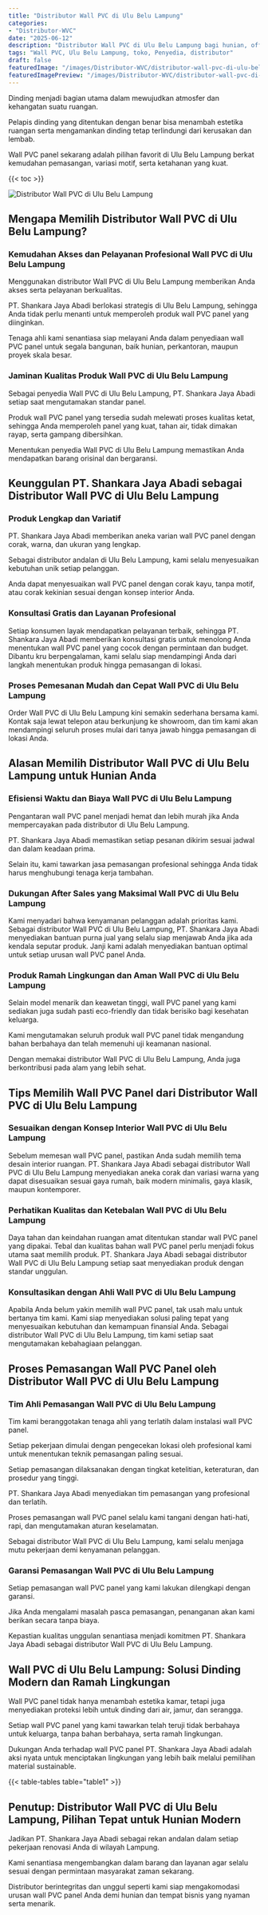 ```yaml
---
title: "Distributor Wall PVC di Ulu Belu Lampung"
categories:
- "Distributor-WVC"
date: "2025-06-12"
description: "Distributor Wall PVC di Ulu Belu Lampung bagi hunian, office, dan ritel. Produk terbaik, variasi motif, warna elegan, dengan layanan pemasangan dikerjakan oleh tim berpengalaman dan jaminan resmi!|Servis penjualan Wall PVC di Ulu Belu Lampung bagi kebutuhan hunian, perkantoran, maupun toko, dengan panel berkualitas dan instalasi oleh teknisi berpengalaman dan garansi resmi.|Solusi Wall PVC di Ulu Belu Lampung yang terbukti bagi tempat tinggal, perkantoran, serta ritel, dengan material terbaik dan instalasi oleh tim berpengalaman dan kepastian resmi.|Penyediaan Wall PVC di Ulu Belu Lampung bagi hunian, perkantoran, serta gerai, beserta material unggulan dan penempatan ditangani oleh tim profesional, disertai beserta jaminan resmi.}"
tags: "Wall PVC, Ulu Belu Lampung, toko, Penyedia, distributor"
draft: false
featuredImage: "/images/Distributor-WVC/distributor-wall-pvc-di-ulu-belu-lampung.png"
featuredImagePreview: "/images/Distributor-WVC/distributor-wall-pvc-di-ulu-belu-lampung.png"
---
```


Dinding menjadi bagian utama dalam mewujudkan atmosfer dan kehangatan suatu ruangan.

Pelapis dinding yang ditentukan dengan benar bisa menambah estetika ruangan serta mengamankan dinding tetap terlindungi dari kerusakan dan lembab.

Wall PVC panel sekarang adalah pilihan favorit di Ulu Belu Lampung berkat kemudahan pemasangan, variasi motif, serta ketahanan yang kuat.

{{< toc >}}

![Distributor Wall PVC di Ulu Belu Lampung](/images/Distributor-WVC/Distributor-Wall-PVC-di-Ulu-Belu-Lampung.png)

## Mengapa Memilih Distributor Wall PVC di Ulu Belu Lampung?

### Kemudahan Akses dan Pelayanan Profesional Wall PVC di Ulu Belu Lampung

Menggunakan distributor Wall PVC di Ulu Belu Lampung memberikan Anda akses serta pelayanan berkualitas.

PT. Shankara Jaya Abadi berlokasi strategis di Ulu Belu Lampung, sehingga Anda tidak perlu menanti untuk memperoleh produk wall PVC panel yang diinginkan.

Tenaga ahli kami senantiasa siap melayani Anda dalam penyediaan wall PVC panel untuk segala bangunan, baik hunian, perkantoran, maupun proyek skala besar.

### Jaminan Kualitas Produk Wall PVC di Ulu Belu Lampung

Sebagai penyedia Wall PVC di Ulu Belu Lampung, PT. Shankara Jaya Abadi setiap saat mengutamakan standar panel.

Produk wall PVC panel yang tersedia sudah melewati proses kualitas ketat, sehingga Anda memperoleh panel yang kuat, tahan air, tidak dimakan rayap, serta gampang dibersihkan.

Menentukan penyedia Wall PVC di Ulu Belu Lampung memastikan Anda mendapatkan barang orisinal dan bergaransi.

## Keunggulan PT. Shankara Jaya Abadi sebagai Distributor Wall PVC di Ulu Belu Lampung

### Produk Lengkap dan Variatif

PT. Shankara Jaya Abadi memberikan aneka varian wall PVC panel dengan corak, warna, dan ukuran yang lengkap.

Sebagai distributor andalan di Ulu Belu Lampung, kami selalu menyesuaikan kebutuhan unik setiap pelanggan.

Anda dapat menyesuaikan wall PVC panel dengan corak kayu, tanpa motif, atau corak kekinian sesuai dengan konsep interior Anda.

### Konsultasi Gratis dan Layanan Profesional

Setiap konsumen layak mendapatkan pelayanan terbaik, sehingga PT. Shankara Jaya Abadi memberikan konsultasi gratis untuk menolong Anda menentukan wall PVC panel yang cocok dengan permintaan dan budget. Dibantu kru berpengalaman, kami selalu siap mendampingi Anda dari langkah menentukan produk hingga pemasangan di lokasi.

### Proses Pemesanan Mudah dan Cepat Wall PVC di Ulu Belu Lampung

Order Wall PVC di Ulu Belu Lampung kini semakin sederhana bersama kami. Kontak saja lewat telepon atau berkunjung ke showroom, dan tim kami akan mendampingi seluruh proses mulai dari tanya jawab hingga pemasangan di lokasi Anda.

## Alasan Memilih Distributor Wall PVC di Ulu Belu Lampung untuk Hunian Anda

### Efisiensi Waktu dan Biaya Wall PVC di Ulu Belu Lampung

Pengantaran wall PVC panel menjadi hemat dan lebih murah jika Anda mempercayakan pada distributor di Ulu Belu Lampung.

PT. Shankara Jaya Abadi memastikan setiap pesanan dikirim sesuai jadwal dan dalam keadaan prima.

Selain itu, kami tawarkan jasa pemasangan profesional sehingga Anda tidak harus menghubungi tenaga kerja tambahan.

### Dukungan After Sales yang Maksimal Wall PVC di Ulu Belu Lampung

Kami menyadari bahwa kenyamanan pelanggan adalah prioritas kami. Sebagai distributor Wall PVC di Ulu Belu Lampung, PT. Shankara Jaya Abadi menyediakan bantuan purna jual yang selalu siap menjawab Anda jika ada kendala seputar produk. Janji kami adalah menyediakan bantuan optimal untuk setiap urusan wall PVC panel Anda.

### Produk Ramah Lingkungan dan Aman Wall PVC di Ulu Belu Lampung

Selain model menarik dan keawetan tinggi, wall PVC panel yang kami sediakan juga sudah pasti eco-friendly dan tidak berisiko bagi kesehatan keluarga.

Kami mengutamakan seluruh produk wall PVC panel tidak mengandung bahan berbahaya dan telah memenuhi uji keamanan nasional.

Dengan memakai distributor Wall PVC di Ulu Belu Lampung, Anda juga berkontribusi pada alam yang lebih sehat.

## Tips Memilih Wall PVC Panel dari Distributor Wall PVC di Ulu Belu Lampung

### Sesuaikan dengan Konsep Interior Wall PVC di Ulu Belu Lampung

Sebelum memesan wall PVC panel, pastikan Anda sudah memilih tema desain interior ruangan. PT. Shankara Jaya Abadi sebagai distributor Wall PVC di Ulu Belu Lampung menyediakan aneka corak dan variasi warna yang dapat disesuaikan sesuai gaya rumah, baik modern minimalis, gaya klasik, maupun kontemporer.

### Perhatikan Kualitas dan Ketebalan Wall PVC di Ulu Belu Lampung

Daya tahan dan keindahan ruangan amat ditentukan standar wall PVC panel yang dipakai. Tebal dan kualitas bahan wall PVC panel perlu menjadi fokus utama saat memilih produk. PT. Shankara Jaya Abadi sebagai distributor Wall PVC di Ulu Belu Lampung setiap saat menyediakan produk dengan standar unggulan.

### Konsultasikan dengan Ahli Wall PVC di Ulu Belu Lampung

Apabila Anda belum yakin memilih wall PVC panel, tak usah malu untuk bertanya tim kami. Kami siap menyediakan solusi paling tepat yang menyesuaikan kebutuhan dan kemampuan finansial Anda. Sebagai distributor Wall PVC di Ulu Belu Lampung, tim kami setiap saat mengutamakan kebahagiaan pelanggan.

## Proses Pemasangan Wall PVC Panel oleh Distributor Wall PVC di Ulu Belu Lampung

### Tim Ahli Pemasangan Wall PVC di Ulu Belu Lampung

Tim kami beranggotakan tenaga ahli yang terlatih dalam instalasi wall PVC panel.

Setiap pekerjaan dimulai dengan pengecekan lokasi oleh profesional kami untuk menentukan teknik pemasangan paling sesuai.

Setiap pemasangan dilaksanakan dengan tingkat ketelitian, keteraturan, dan prosedur yang tinggi.

PT. Shankara Jaya Abadi menyediakan tim pemasangan yang profesional dan terlatih.

Proses pemasangan wall PVC panel selalu kami tangani dengan hati-hati, rapi, dan mengutamakan aturan keselamatan.

Sebagai distributor Wall PVC di Ulu Belu Lampung, kami selalu menjaga mutu pekerjaan demi kenyamanan pelanggan.

### Garansi Pemasangan Wall PVC di Ulu Belu Lampung

Setiap pemasangan wall PVC panel yang kami lakukan dilengkapi dengan garansi.

Jika Anda mengalami masalah pasca pemasangan, penanganan akan kami berikan secara tanpa biaya.

Kepastian kualitas unggulan senantiasa menjadi komitmen PT. Shankara Jaya Abadi sebagai distributor Wall PVC di Ulu Belu Lampung.

## Wall PVC di Ulu Belu Lampung: Solusi Dinding Modern dan Ramah Lingkungan

Wall PVC panel tidak hanya menambah estetika kamar, tetapi juga menyediakan proteksi lebih untuk dinding dari air, jamur, dan serangga.

Setiap wall PVC panel yang kami tawarkan telah teruji tidak berbahaya untuk keluarga, tanpa bahan berbahaya, serta ramah lingkungan.

Dukungan Anda terhadap wall PVC panel PT. Shankara Jaya Abadi adalah aksi nyata untuk menciptakan lingkungan yang lebih baik melalui pemilihan material sustainable.

{{< table-tables table="table1" >}}

## Penutup: Distributor Wall PVC di Ulu Belu Lampung, Pilihan Tepat untuk Hunian Modern

Jadikan PT. Shankara Jaya Abadi sebagai rekan andalan dalam setiap pekerjaan renovasi Anda di wilayah Lampung.

Kami senantiasa mengembangkan dalam barang dan layanan agar selalu sesuai dengan permintaan masyarakat zaman sekarang.

Distributor berintegritas dan unggul seperti kami siap mengakomodasi urusan wall PVC panel Anda demi hunian dan tempat bisnis yang nyaman serta menarik.
